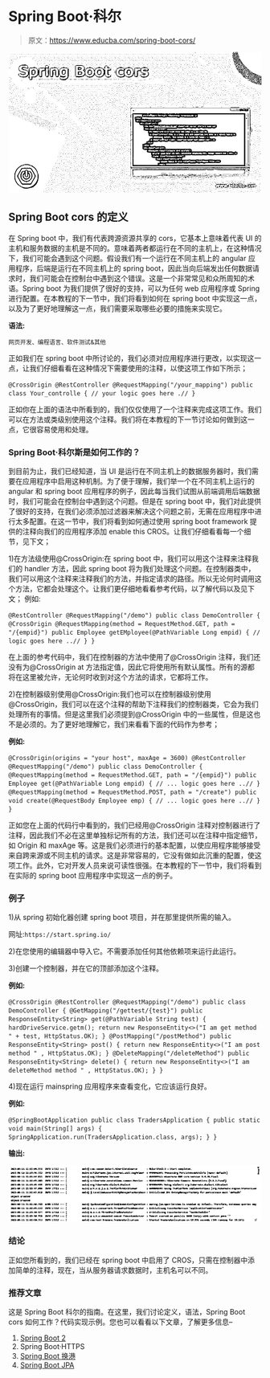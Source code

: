 # Spring Boot·科尔

> 原文：<https://www.educba.com/spring-boot-cors/>

![Spring Boot cors](img/502baf5f2190727e80c928c27bf1de18.png)



## Spring Boot cors 的定义

在 Spring boot 中，我们有代表跨源资源共享的 cors，它基本上意味着代表 UI 的主机和服务数据的主机是不同的。意味着两者都运行在不同的主机上，在这种情况下，我们可能会遇到这个问题。假设我们有一个运行在不同主机上的 angular 应用程序，后端是运行在不同主机上的 spring boot，因此当向后端发出任何数据请求时，我们可能会在控制台中遇到这个错误。这是一个非常常见和众所周知的术语。Spring boot 为我们提供了很好的支持，可以为任何 web 应用程序或 Spring 进行配置。在本教程的下一节中，我们将看到如何在 spring boot 中实现这一点，以及为了更好地理解这一点，我们需要采取哪些必要的措施来实现它。

**语法:**

<small>网页开发、编程语言、软件测试&其他</small>

正如我们在 spring boot 中所讨论的，我们必须对应用程序进行更改，以实现这一点，让我们仔细看看在这种情况下需要使用的注释，以使这项工作如下所示；

`@CrossOrigin
@RestController
@RequestMapping("/your_mapping")
public class Your_controlle {
// your logic goes here .//
}`

正如你在上面的语法中所看到的，我们仅仅使用了一个注释来完成这项工作。我们可以在方法或类级别使用这个注释。我们将在本教程的下一节讨论如何做到这一点，它很容易使用和处理。

### Spring Boot·科尔斯是如何工作的？

到目前为止，我们已经知道，当 UI 是运行在不同主机上的数据服务器时，我们需要在应用程序中启用这种机制。为了便于理解，我们举一个在不同主机上运行的 angular 和 spring boot 应用程序的例子，因此每当我们试图从前端调用后端数据时，我们可能会在控制台中遇到这个问题。但是在 spring boot 中，我们对此提供了很好的支持，在我们必须添加过滤器来解决这个问题之前，无需在应用程序中进行太多配置。在这一节中，我们将看到如何通过使用 spring boot framework 提供的注释向我们的应用程序添加 enable this CROS。让我们仔细看看每一个细节，见下文；

1)在方法级使用@CrossOrigin:在 spring boot 中，我们可以用这个注释来注释我们的 handler 方法，因此 spring boot 将为我们处理这个问题。在控制器类中，我们可以用这个注释来注释我们的方法，并指定请求的路径。所以无论何时调用这个方法，它都会处理这个。让我们更仔细地看看参考代码，以了解代码以及见下文；
例如:

`@RestController
@RequestMapping("/demo")
public class DemoController {
@CrossOrigin
@RequestMapping(method = RequestMethod.GET, path = "/{empid}")
public Employee getEMployee(@PathVariable Long empid) {
// logic goes here ..//
}
}`

在上面的参考代码中，我们在控制器的方法中使用了@CrossOrigin 注释，我们还没有为@CrossOrigin at 方法指定值，因此它将使用所有默认属性。所有的源都将在这里被允许，无论何时收到对这个方法的请求，它都将工作。

2)在控制器级别使用@CrossOrigin:我们也可以在控制器级别使用@CrossOrigin，我们可以在这个注释的帮助下注释我们的控制器类，它会为我们处理所有的事情。但是这里我们必须提到@CrossOrigin 中的一些属性，但是这也不是必须的。为了更好地理解它，我们来看看下面的代码作为参考；

**例如:**

`@CrossOrigin(origins = "your host", maxAge = 3600)
@RestController
@RequestMapping("/demo")
public class DemoController {
@RequestMapping(method = RequestMethod.GET, path = "/{empid}")
public Employee get(@PathVariable Long empid) {
// ... logic goes here ..//
}
@RequestMapping(method = RequestMethod.POST, path = "/create")
public void create(@RequestBody Employee emp) {
// ... logic goes here ..//
}
}`

正如您在上面的代码行中看到的，我们已经用@CrossOrigin 注释对控制器进行了注释，因此我们不必在这里单独标记所有的方法，我们还可以在注释中指定细节，如 Origin 和 maxAge 等。这是我们必须进行的基本配置，以使应用程序能够接受来自跨来源或不同主机的请求。这是非常容易的，它没有做如此沉重的配置，使这项工作。此外，它对开发人员来说可读性很强。在本教程的下一节中，我们将看到在实际的 spring boot 应用程序中实现这一点的例子。

### 例子

1)从 spring 初始化器创建 spring boot 项目，并在那里提供所需的输入。

网址:`https://start.spring.io/`

2)在您使用的编辑器中导入它。不需要添加任何其他依赖项来运行此运行。

3)创建一个控制器，并在它的顶部添加这个注释。

**例如:**

`@CrossOrigin
@RestController
@RequestMapping("/demo")
public class DemoController {
@GetMapping("/gettest/{test}")
public ResponseEntity<String> get(@PathVariable String test) {
hardDriveService.getm();
return new ResponseEntity<>("I am get method " + test, HttpStatus.OK);
}
@PostMapping("/postMethod")
public ResponseEntity<String> post() {
return new ResponseEntity<>("I am post method " , HttpStatus.OK);
}
@DeleteMapping("/deleteMethod")
public ResponseEntity<String> delete() {
return new ResponseEntity<>("I am deleteMethod method " , HttpStatus.OK);
}
}`

4)现在运行 mainspring 应用程序来查看变化，它应该运行良好。

**例如:**

`@SpringBootApplication
public class TradersApplication {
public static void main(String[] args) {
SpringApplication.run(TradersApplication.class, args);
}
}`

**输出:**

![spring](img/7746deb0c6cf30e876ee6a2a2446f1c6.png)



### 结论

正如您所看到的，我们已经在 spring boot 中启用了 CROS，只需在控制器中添加简单的注释，现在，当从服务器请求数据时，主机名可以不同。

### 推荐文章

这是 Spring Boot 科尔的指南。在这里，我们讨论定义，语法，Spring Boot cors 如何工作？代码实现示例。您也可以看看以下文章，了解更多信息–

1.  [Spring Boot 2](https://www.educba.com/spring-boot-oauth2/)
2.  Spring Boot·HTTPS
3.  [Spring Boot 换港](https://www.educba.com/spring-boot-change-port/)
4.  [Spring Boot JPA](https://www.educba.com/spring-boot-jpa/)





